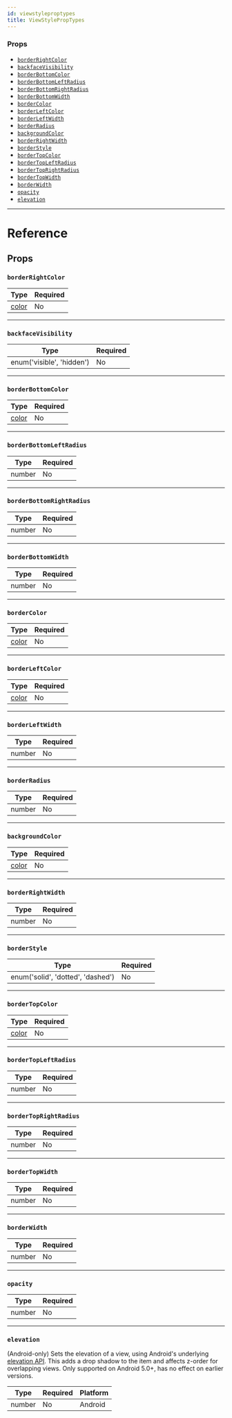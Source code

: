 ```yaml
---
id: viewstyleproptypes
title: ViewStylePropTypes
---
```

### Props

- [`borderRightColor`](docs/viewstyleproptypes.html#borderrightcolor)
- [`backfaceVisibility`](docs/viewstyleproptypes.html#backfacevisibility)
- [`borderBottomColor`](docs/viewstyleproptypes.html#borderbottomcolor)
- [`borderBottomLeftRadius`](docs/viewstyleproptypes.html#borderbottomleftradius)
- [`borderBottomRightRadius`](docs/viewstyleproptypes.html#borderbottomrightradius)
- [`borderBottomWidth`](docs/viewstyleproptypes.html#borderbottomwidth)
- [`borderColor`](docs/viewstyleproptypes.html#bordercolor)
- [`borderLeftColor`](docs/viewstyleproptypes.html#borderleftcolor)
- [`borderLeftWidth`](docs/viewstyleproptypes.html#borderleftwidth)
- [`borderRadius`](docs/viewstyleproptypes.html#borderradius)
- [`backgroundColor`](docs/viewstyleproptypes.html#backgroundcolor)
- [`borderRightWidth`](docs/viewstyleproptypes.html#borderrightwidth)
- [`borderStyle`](docs/viewstyleproptypes.html#borderstyle)
- [`borderTopColor`](docs/viewstyleproptypes.html#bordertopcolor)
- [`borderTopLeftRadius`](docs/viewstyleproptypes.html#bordertopleftradius)
- [`borderTopRightRadius`](docs/viewstyleproptypes.html#bordertoprightradius)
- [`borderTopWidth`](docs/viewstyleproptypes.html#bordertopwidth)
- [`borderWidth`](docs/viewstyleproptypes.html#borderwidth)
- [`opacity`](docs/viewstyleproptypes.html#opacity)
- [`elevation`](docs/viewstyleproptypes.html#elevation)






---

# Reference

## Props

### `borderRightColor`



| Type | Required |
| - | - |
| [color](docs/colors.html) | No |




---

### `backfaceVisibility`



| Type | Required |
| - | - |
| enum('visible', 'hidden') | No |




---

### `borderBottomColor`



| Type | Required |
| - | - |
| [color](docs/colors.html) | No |




---

### `borderBottomLeftRadius`



| Type | Required |
| - | - |
| number | No |




---

### `borderBottomRightRadius`



| Type | Required |
| - | - |
| number | No |




---

### `borderBottomWidth`



| Type | Required |
| - | - |
| number | No |




---

### `borderColor`



| Type | Required |
| - | - |
| [color](docs/colors.html) | No |




---

### `borderLeftColor`



| Type | Required |
| - | - |
| [color](docs/colors.html) | No |




---

### `borderLeftWidth`



| Type | Required |
| - | - |
| number | No |




---

### `borderRadius`



| Type | Required |
| - | - |
| number | No |




---

### `backgroundColor`



| Type | Required |
| - | - |
| [color](docs/colors.html) | No |




---

### `borderRightWidth`



| Type | Required |
| - | - |
| number | No |




---

### `borderStyle`



| Type | Required |
| - | - |
| enum('solid', 'dotted', 'dashed') | No |




---

### `borderTopColor`



| Type | Required |
| - | - |
| [color](docs/colors.html) | No |




---

### `borderTopLeftRadius`



| Type | Required |
| - | - |
| number | No |




---

### `borderTopRightRadius`



| Type | Required |
| - | - |
| number | No |




---

### `borderTopWidth`



| Type | Required |
| - | - |
| number | No |




---

### `borderWidth`



| Type | Required |
| - | - |
| number | No |




---

### `opacity`



| Type | Required |
| - | - |
| number | No |




---

### `elevation`

(Android-only) Sets the elevation of a view, using Android's underlying
[elevation API](https://developer.android.com/training/material/shadows-clipping.html#Elevation).
This adds a drop shadow to the item and affects z-order for overlapping views.
Only supported on Android 5.0+, has no effect on earlier versions.


| Type | Required | Platform |
| - | - | - |
| number | No | Android  |






